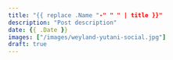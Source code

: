 ```yaml
---
title: "{{ replace .Name "-" " " | title }}"
description: "Post description"
date: {{ .Date }}
images: ["/images/weyland-yutani-social.jpg"]
draft: true
---
```

